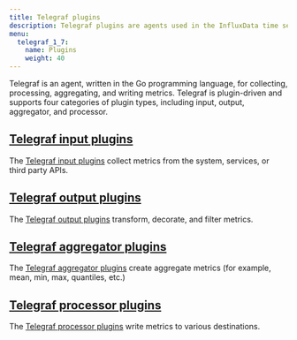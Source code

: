 ```yaml
---
title: Telegraf plugins
description: Telegraf plugins are agents used in the InfluxData time series platform for collecting, processing, aggregating, and writing metrics from time series data on the InfluxDB time series database and other popular databases and applications.
menu:
  telegraf_1_7:
    name: Plugins
    weight: 40
---
```


Telegraf is an agent, written in the Go programming language, for collecting, processing, aggregating, and writing metrics. Telegraf is plugin-driven and supports four categories of plugin types, including input, output, aggregator, and processor.


## [Telegraf input plugins](/telegraf/v1.7/plugins/inputs/)

The [Telegraf input plugins](/telegraf/v1.7/plugins/inputs/) collect metrics from the system, services, or third party APIs.

## [Telegraf output plugins](/telegraf/v1.7/plugins/outputs/)

The [Telegraf output plugins](/telegraf/v1.7/plugins/outputs/) transform, decorate, and filter metrics.

## [Telegraf aggregator plugins](/telegraf/v1.7/plugins/aggregators/)

The [Telegraf aggregator plugins](/telegraf/v1.7/plugins/aggregators/) create aggregate metrics (for example, mean, min, max, quantiles, etc.)

## [Telegraf processor plugins](/telegraf/v1.7/plugins/processors/)

The [Telegraf processor plugins](/telegraf/v1.7/plugins/processors/) write metrics to various destinations.
